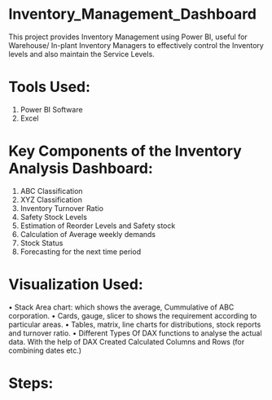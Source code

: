 # Inventory_Management_Dashboard
This project provides Inventory Management using Power BI, useful for Warehouse/ In-plant Inventory Managers to effectively control the Inventory levels and also maintain the Service Levels.

# Tools Used:
1. Power BI Software
2. Excel

# Key Components of the Inventory Analysis Dashboard:
1. ABC Classification
2. XYZ Classification
3. Inventory Turnover Ratio
4. Safety Stock Levels
5. Estimation of Reorder Levels and Safety stock
6. Calculation of Average weekly demands
7. Stock Status
8. Forecasting for the next time period

# Visualization Used:
• Stack Area chart: which shows the average, Cummulative of ABC corporation.
• Cards, gauge, slicer to shows the requirement according to particular areas.
• Tables, matrix, line charts for distributions, stock reports and turnover ratio.
• Different Types Of DAX functions to analyse the actual data.
With the help of DAX Created Calculated Columns and Rows (for combining dates etc.)

# Steps:
